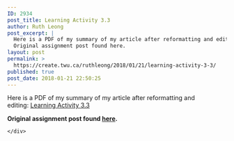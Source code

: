 ```yaml
---
ID: 2934
post_title: Learning Activity 3.3
author: Ruth Leong
post_excerpt: |
  Here is a PDF of my summary of my article after reformatting and editing: Learning Activity 3.3
  Original assignment post found here. 
layout: post
permalink: >
  https://create.twu.ca/ruthleong/2018/01/21/learning-activity-3-3/
published: true
post_date: 2018-01-21 22:50:25
---
```

<p>Here is a PDF of my summary of my article after reformatting and editing: <a href="http://create.twu.ca/ruthleong/files/2018/01/Learning-Activity-3.3.pdf">Learning Activity 3.3</a></p>
<p><strong>Original assignment post found <a href="https://create.twu.ca/ldrs591-sp18/unit-3-learning-activities/">here</a>. </strong></p>
<div id="themify_builder_content-396" data-postid="396" class="themify_builder_content themify_builder_content-396 themify_builder">

    </div>
<!-- /themify_builder_content -->